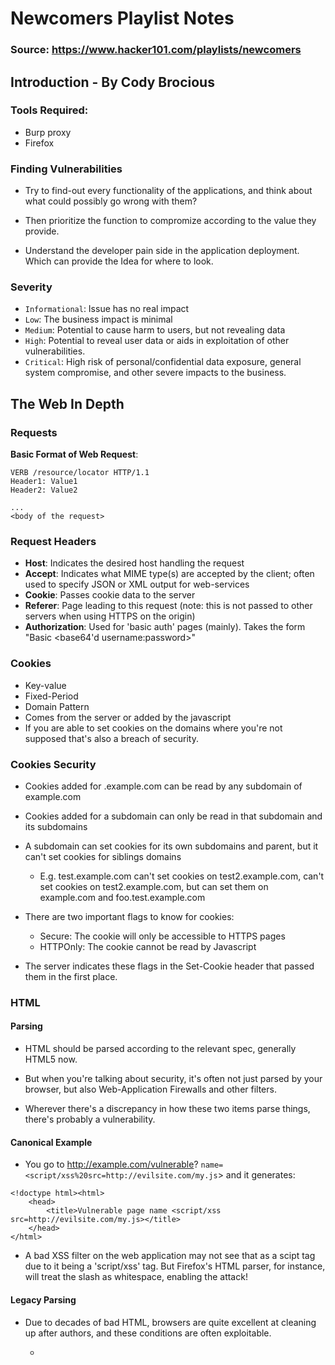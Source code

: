 # Newcomers Playlist Notes

### Source: https://www.hacker101.com/playlists/newcomers

## Introduction - By Cody Brocious

### Tools Required:

- Burp proxy
- Firefox

### Finding Vulnerabilities

- Try to find-out every functionality of the applications, and think about what
  could possibly go wrong with them?

- Then prioritize the function to compromize according to the value they
  provide.

- Understand the developer pain side in the application deployment. Which can
  provide the Idea for where to look.

### Severity

- `Informational`: Issue has no real impact
- `Low`: The business impact is minimal
- `Medium`: Potential to cause harm to users, but not revealing data
- `High`: Potential to reveal user data or aids in exploitation of other
  vulnerabilities.
- `Critical`: High risk of personal/confidential data exposure, general system
  compromise, and other severe impacts to the business.

## The Web In Depth

### Requests

**Basic Format of Web Request**:

```
VERB /resource/locator HTTP/1.1
Header1: Value1
Header2: Value2

...
<body of the request>
```

### Request Headers

- **Host**: Indicates the desired host handling the request
- **Accept**: Indicates what MIME type(s) are accepted by the client; often used
  to specify JSON or XML output for web-services
- **Cookie**: Passes cookie data to the server
- **Referer**: Page leading to this request (note: this is not passed to other
  servers when using HTTPS on the origin)
- **Authorization**: Used for 'basic auth' pages (mainly). Takes the form "Basic
  <base64'd username:password>"

### Cookies

- Key-value
- Fixed-Period
- Domain Pattern
- Comes from the server or added by the javascript
- If you are able to set cookies on the domains where you're not supposed that's
  also a breach of security.

### Cookies Security

- Cookies added for .example.com can be read by any subdomain of example.com
- Cookies added for a subdomain can only be read in that subdomain and its
  subdomains
- A subdomain can set cookies for its own subdomains and parent, but it can't
  set cookies for siblings domains
  - E.g. test.example.com can't set cookies on test2.example.com, can't set
    cookies on test2.example.com, but can set them on example.com and
    foo.test.example.com

- There are two important flags to know for cookies:

  - Secure: The cookie will only be accessible to HTTPS pages
  - HTTPOnly: The cookie cannot be read by Javascript

- The server indicates these flags in the Set-Cookie header that passed them in
  the first place.

### HTML

#### Parsing

- HTML should be parsed according to the relevant spec, generally HTML5 now.

- But when you're talking about security, it's often not just parsed by your
  browser, but also Web-Application Firewalls and other filters.

- Wherever there's a discrepancy in how these two items parse things, there's
  probably a vulnerability.

#### Canonical Example

- You go to http://example.com/vulnerable?
  `name=<script/xss%20src=http://evilsite.com/my.js`> and it generates:

```
<!doctype html><html>
    <head>
        <title>Vulnerable page name <script/xss src=http://evilsite.com/my.js></title>
    </head>
</html>
```

- A bad XSS filter on the web application may not see that as a scipt tag due to
  it being a 'script/xss' tag. But Firefox's HTML parser, for instance, will
  treat the slash as whitespace, enabling the attack!

#### Legacy Parsing

- Due to decades of bad HTML, browsers are quite excellent at cleaning up after
  authors, and these conditions are often exploitable.

  - <script> tag on its own will automatically be closed at the end of the page.
  - A tag missing its closing angle bracket will automatically be closed by the
    angle bracket of the next tag on the page.

### Content Sniffing

#### MIME Sniffing

not very relevant these days but was a security issue at some time.

- The browser will often not just look

## Todos

- Take a look at request library in Python, practice some example scripts!

- Playaround with Cookies, practice the hierarchical scenarios and test to
  manipulate the cookies.

- Also try to go further in any topic to find out if there is anything more you
  should know.
